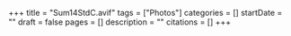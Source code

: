 +++
title = "Sum14StdC.avif"
tags = ["Photos"]
categories = []
startDate = ""
draft = false
pages = []
description = ""
citations = []
+++
